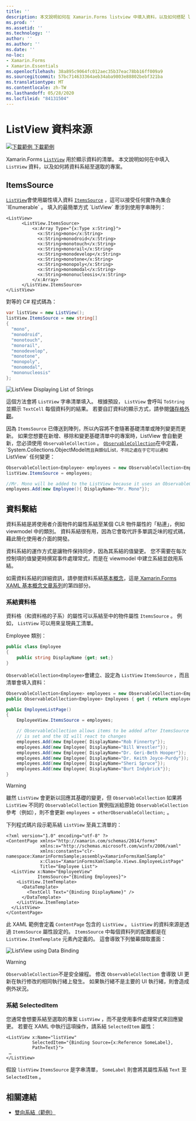 ```yaml
---
title: ''
description: 本文說明如何在 Xamarin.Forms listview 中填入資料，以及如何搭配 listview 使用資料系結。
ms.prod: ''
ms.assetid: ''
ms.technology: ''
author: ''
ms.author: ''
ms.date: ''
no-loc:
- Xamarin.Forms
- Xamarin.Essentials
ms.openlocfilehash: 38a895c9064fc012aec35b37eac78bb16ff009a9
ms.sourcegitcommit: 57bc714633364aeb34aba9803e88802bebf321ba
ms.translationtype: MT
ms.contentlocale: zh-TW
ms.lasthandoff: 05/28/2020
ms.locfileid: "84131504"
---
```

# <a name="listview-data-sources"></a>ListView 資料來源

[![下載範例 ](~/media/shared/download.png) 下載範例](https://docs.microsoft.com/samples/xamarin/xamarin-forms-samples/userinterface-listview-switchentrytwobinding)

Xamarin.Forms [`ListView`](xref:Xamarin.Forms.ListView) 用於顯示資料的清單。 本文說明如何在中填入 `ListView` 資料，以及如何將資料系結至選取的專案。

## <a name="itemssource"></a>ItemsSource

[`ListView`](xref:Xamarin.Forms.ListView)會使用屬性填入資料 [`ItemsSource`](xref:Xamarin.Forms.ItemsView`1.ItemsSource) ，這可以接受任何實作為集合 `IEnumerable` 。 填入的最簡單方式 `ListView` 牽涉到使用字串陣列：

```xaml
<ListView>
      <ListView.ItemsSource>
          <x:Array Type="{x:Type x:String}">
            <x:String>mono</x:String>
            <x:String>monodroid</x:String>
            <x:String>monotouch</x:String>
            <x:String>monorail</x:String>
            <x:String>monodevelop</x:String>
            <x:String>monotone</x:String>
            <x:String>monopoly</x:String>
            <x:String>monomodal</x:String>
            <x:String>mononucleosis</x:String>
          </x:Array>
      </ListView.ItemsSource>
</ListView>
```

對等的 C# 程式碼為：

```csharp
var listView = new ListView();
listView.ItemsSource = new string[]
{
  "mono",
  "monodroid",
  "monotouch",
  "monorail",
  "monodevelop",
  "monotone",
  "monopoly",
  "monomodal",
  "mononucleosis"
};
```

![](data-and-databinding-images/itemssource-simple.png "ListView Displaying List of Strings")

這個方法會將 `ListView` 字串清單填入。 根據預設， `ListView` 會呼叫 `ToString` 並顯示 `TextCell` 每個資料列的結果。 若要自訂資料的顯示方式，請參閱[儲存格外觀](~/xamarin-forms/user-interface/listview/customizing-cell-appearance.md)。

因為 `ItemsSource` 已傳送到陣列，所以內容將不會隨著基礎清單或陣列變更而更新。 如果您想要在新增、移除和變更基礎清單中的專案時，ListView 會自動更新，您必須使用 `ObservableCollection` 。 [`ObservableCollection`](xref:System.Collections.ObjectModel.ObservableCollection`1)在中定義， `System.Collections.ObjectModel` 而且與類似 `List` ，不同之處在于它可以通知 `ListView` 任何變更：

```csharp
ObservableCollection<Employee> employees = new ObservableCollection<Employee>();
listView.ItemsSource = employees;

//Mr. Mono will be added to the ListView because it uses an ObservableCollection
employees.Add(new Employee(){ DisplayName="Mr. Mono"});
```

## <a name="data-binding"></a>資料繫結

資料系結是將使用者介面物件的屬性系結至某個 CLR 物件屬性的「粘連」，例如 viewmodel 中的類別。 資料系結很有用，因為它會取代許多單調乏味的程式碼，藉此簡化使用者介面的開發。

資料系結的運作方式是讓物件保持同步，因為其系結的值變更。 您不需要在每次控制項的值變更時撰寫事件處理常式，而是在 viewmodel 中建立系結並啟用系結。

如需資料系結的詳細資訊，請參閱資料系結[基本概念](~/xamarin-forms/xaml/xaml-basics/data-binding-basics.md)，這是[ Xamarin.Forms XAML 基本概念文章系列](~/xamarin-forms/xaml/xaml-basics/index.md)的第四部分。

### <a name="binding-cells"></a>系結資料格

資料格（和資料格的子系）的屬性可以系結至中的物件屬性 `ItemsSource` 。 例如， `ListView` 可以用來呈現員工清單。

Employee 類別：

```csharp
public class Employee
{
    public string DisplayName {get; set;}
}
```

`ObservableCollection<Employee>`會建立、設定為 `ListView` `ItemsSource` ，而且清單會填入資料：

```csharp
ObservableCollection<Employee> employees = new ObservableCollection<Employee>();
public ObservableCollection<Employee> Employees { get { return employees; }}

public EmployeeListPage()
{
    EmployeeView.ItemsSource = employees;

    // ObservableCollection allows items to be added after ItemsSource
    // is set and the UI will react to changes
    employees.Add(new Employee{ DisplayName="Rob Finnerty"});
    employees.Add(new Employee{ DisplayName="Bill Wrestler"});
    employees.Add(new Employee{ DisplayName="Dr. Geri-Beth Hooper"});
    employees.Add(new Employee{ DisplayName="Dr. Keith Joyce-Purdy"});
    employees.Add(new Employee{ DisplayName="Sheri Spruce"});
    employees.Add(new Employee{ DisplayName="Burt Indybrick"});
}
```

> [!WARNING]
> 雖然 `ListView` 會更新以回應其基礎的變更，但 `ObservableCollection` 如果將 `ListView` 不同的 `ObservableCollection` 實例指派給原始 `ObservableCollection` 參考（例如），則不會更新 `employees = otherObservableCollection;` 。

下列程式碼片段示範系結 `ListView` 至員工清單的：

```xaml
<?xml version="1.0" encoding="utf-8" ?>
<ContentPage xmlns="http://xamarin.com/schemas/2014/forms"
             xmlns:x="http://schemas.microsoft.com/winfx/2006/xaml"
             xmlns:constants="clr-namespace:XamarinFormsSample;assembly=XamarinFormsXamlSample"
             x:Class="XamarinFormsXamlSample.Views.EmployeeListPage"
             Title="Employee List">
  <ListView x:Name="EmployeeView"
            ItemsSource="{Binding Employees}">
    <ListView.ItemTemplate>
      <DataTemplate>
        <TextCell Text="{Binding DisplayName}" />
      </DataTemplate>
    </ListView.ItemTemplate>
  </ListView>
</ContentPage>
```

此 XAML 範例會定義 `ContentPage` 包含的 `ListView` 。 `ListView` 的資料來源是透過 `ItemsSource` 屬性設定的。 `ItemsSource` 中每個資料列的配置都是在 `ListView.ItemTemplate` 元素內定義的。 這會導致下列螢幕擷取畫面：

![](data-and-databinding-images/bound-data.png "ListView using Data Binding")

> [!WARNING]
> `ObservableCollection`不是安全線程。 修改 `ObservableCollection` 會導致 UI 更新在執行修改的相同執行緒上發生。 如果執行緒不是主要的 UI 執行緒，則會造成例外狀況。

### <a name="binding-selecteditem"></a>系結 SelectedItem

您通常會想要系結至選取的專案 `ListView` ，而不是使用事件處理常式來回應變更。 若要在 XAML 中執行這項操作，請系結 `SelectedItem` 屬性：

```xaml
<ListView x:Name="listView"
          SelectedItem="{Binding Source={x:Reference SomeLabel},
          Path=Text}">
 …
</ListView>
```

假設 `listView` `ItemsSource` 是字串清單， `SomeLabel` 則會將其屬性系結 `Text` 至 `SelectedItem` 。

## <a name="related-links"></a>相關連結

- [雙向系結（範例）](https://docs.microsoft.com/samples/xamarin/xamarin-forms-samples/userinterface-listview-switchentrytwobinding)
